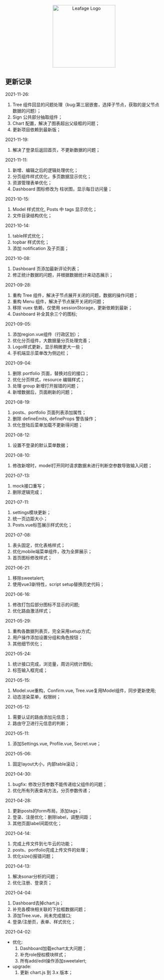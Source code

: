 <p align="center">
  <a href="https://console.leafage.top" target="_blank">
    <img alt="Leafage Logo" width="200" src="src/assets/logo.svg">
  </a>
</p>

## 更新记录

2021-11-26:
  1. Tree 组件回显的问题处理（bug:第三层嵌套，选择子节点，获取的是父节点数据的问题）；
  2. Sign 公共部分抽取组件；
  3. Chart 配置，解决了图表超出父级框的问题；
  4. 更新项目依赖到最新版；

2021-11-19:
  1. 解决了登录后返回首页，不更新数据的问题；

2021-11-11:
  1. 新增、编辑之后的逻辑处理优化；
  2. 分页组件样式优化，多页数据显示优化；
  3. 资源管理表单优化；
  4. Dashboard 图标修改为 柱状图，显示每日访问量；

2021-10-15:
  1. Model 样式优化, Posts 中 tags 显示优化；
  2. 文件目录结构优化；

2021-10-14:
  1. table样式优化；
  2. topbar 样式优化；
  3. 添加 notification 及子页面；

2021-10-08:
  1. Dashboard 页添加最新评论列表；
  2. 修正统计数据的问题，并根据数据统计来动态展示；

2021-09-28:
  1. 重构 Tree 组件，解决子节点展开关闭的问题，数据的操作问题；
  2. 重构 Menu 组件，解决子节点展开关闭的问题；
  3. 移除 vuex 依赖，仅使用 sessionStorage，更新依赖到最新；
  4. Dashboard 补全其余三个的图标;

2021-09-05:
  1. 添加region.vue组件（行政区划）；
  2. 优化分页组件，大数据量分页处理完善；
  3. Logo样式更新，显示稍微更大一些；
  4. 手机端显示菜单改为侧边栏；

2021-09-04:
  1. 删除 portfolio 页面，替换对应的接口；
  2. 优化分页样式，resource 编辑样式；
  3. 处理 group 新增打开报错的问题；
  4. 新增数据后，页面刷新的问题；

2021-08-19:
  1. posts、portfolio 页面列表添加属性；
  2. 删除 defineEmits, defineProps 警告操作；
  3. 优化登陆后菜单加载不更新得问题；

2021-08-12:
  1. 设置不登录的默认菜单数据；

2021-08-10:
  1. 修改新增时，model打开同时请求数据未进行判断空参数导致输入问题；

2021-07-13:
  1. mock接口重写；
  2. 删除逻辑完成；

2021-07-11:
  1. settings模块更新；
  2. 统一页边距大小；
  3. Posts.vue标签展示样式优化；

2021-07-08:
  1. 表头固定，优化表格样式；
  2. 优化mobile端菜单组件，改为全屏展示；
  3. 首页图标修改样式；

2021-06-21:
  1. 移除sweetalert;
  2. 使用vue3新特性，script setup替换历史代码；

2021-06-16:
  1. 修改打包后部分图标不显示的问题;
  2. 优化路由激活样式；

2021-05-29:
  1. 重构各数据列表页，完全采用setup方式;
  2. 用户操作添加设置分组和角色按钮；
  3. 其他细节优化；

2021-05-24:
  1. 统计接口完成，浏览量，周访问统计图标;
  2. 标签输入框完成；

2021-05-15:
  1. Model.vue重构，Confirm.vue, Tree.vue复用Model组件，同步更新使用;
  2. 动态渲染菜单，权限树；

2021-05-12:  
  1. 需要认证的路由添加元信息；
  2. 路由守卫进行元信息的判断；

2021-05-11:  
  1. 添加Settings.vue, Profile.vue, Secret.vue；

2021-05-06:  
  1. 固定layout大小，内部table滚动；

2021-04-30:  
  1. bugfix: 修改分页参数不能传递给父组件的问题；
  2. 优化所有列表查询方法，分页参数传递；

2021-04-28:  
  1. 更新posts的form布局，添加tags；
  2. 登录、注册优化：删除label，调整间距；
  3. 其他页面label间距优化；

2021-04-14:  
  1. 完成上传文件到七牛云的功能；
  2. posts、portfolio完成上传文件的处理；
  3. 优化size()报错问题；

2021-04-13:  
  1. 解决sonar分析的问题；
  2. 优化注册、登录页；

2021-04-04:  
  1. Dashboard去掉chart.js；
  2. 补充各模块相关联的下拉框数据问题；
  3. 添加Tree.vue，尚未完成接口;
  4. 登录/注册页，表单、样式优化；

2021-04-02: 
- 优化: 
  1. Dashboard加载echart太大问题；
  2. 补充role授权模块样式；
  3. 所有add/edit操作添加sweetalert;
- upgrade:
  1. 更新 chart.js 到 3.x 版本；
